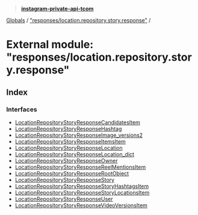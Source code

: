 > **[instagram-private-api-tcom](../README.md)**

[Globals](../README.md) / ["responses/location.repository.story.response"](_responses_location_repository_story_response_.md) /

# External module: "responses/location.repository.story.response"

## Index

### Interfaces

* [LocationRepositoryStoryResponseCandidatesItem](../interfaces/_responses_location_repository_story_response_.locationrepositorystoryresponsecandidatesitem.md)
* [LocationRepositoryStoryResponseHashtag](../interfaces/_responses_location_repository_story_response_.locationrepositorystoryresponsehashtag.md)
* [LocationRepositoryStoryResponseImage_versions2](../interfaces/_responses_location_repository_story_response_.locationrepositorystoryresponseimage_versions2.md)
* [LocationRepositoryStoryResponseItemsItem](../interfaces/_responses_location_repository_story_response_.locationrepositorystoryresponseitemsitem.md)
* [LocationRepositoryStoryResponseLocation](../interfaces/_responses_location_repository_story_response_.locationrepositorystoryresponselocation.md)
* [LocationRepositoryStoryResponseLocation_dict](../interfaces/_responses_location_repository_story_response_.locationrepositorystoryresponselocation_dict.md)
* [LocationRepositoryStoryResponseOwner](../interfaces/_responses_location_repository_story_response_.locationrepositorystoryresponseowner.md)
* [LocationRepositoryStoryResponseReelMentionsItem](../interfaces/_responses_location_repository_story_response_.locationrepositorystoryresponsereelmentionsitem.md)
* [LocationRepositoryStoryResponseRootObject](../interfaces/_responses_location_repository_story_response_.locationrepositorystoryresponserootobject.md)
* [LocationRepositoryStoryResponseStory](../interfaces/_responses_location_repository_story_response_.locationrepositorystoryresponsestory.md)
* [LocationRepositoryStoryResponseStoryHashtagsItem](../interfaces/_responses_location_repository_story_response_.locationrepositorystoryresponsestoryhashtagsitem.md)
* [LocationRepositoryStoryResponseStoryLocationsItem](../interfaces/_responses_location_repository_story_response_.locationrepositorystoryresponsestorylocationsitem.md)
* [LocationRepositoryStoryResponseUser](../interfaces/_responses_location_repository_story_response_.locationrepositorystoryresponseuser.md)
* [LocationRepositoryStoryResponseVideoVersionsItem](../interfaces/_responses_location_repository_story_response_.locationrepositorystoryresponsevideoversionsitem.md)